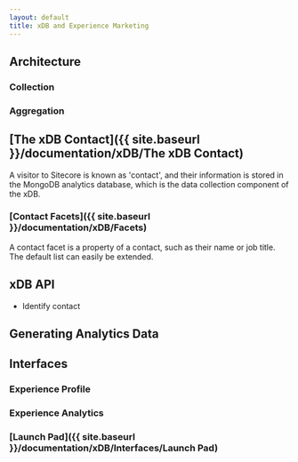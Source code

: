 ```yaml
---
layout: default
title: xDB and Experience Marketing
---
```


## Architecture

### Collection

### Aggregation

## [The xDB Contact]({{ site.baseurl }}/documentation/xDB/The xDB Contact)
A visitor to Sitecore is known as 'contact', and their information is stored in the MongoDB analytics database, which is the data collection component of the xDB.

### [Contact Facets]({{ site.baseurl }}/documentation/xDB/Facets)
A contact facet is a property of a contact, such as their name or job title. The default list can easily be extended.

## xDB API

* Identify contact

## Generating Analytics Data

## Interfaces

### Experience Profile
 
### Experience Analytics

### [Launch Pad]({{ site.baseurl }}/documentation/xDB/Interfaces/Launch Pad)


